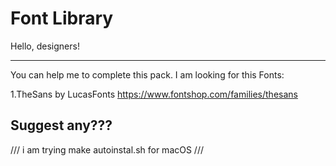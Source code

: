# Font Library

Hello, designers! 

------------------------------------------------------------------------------------------------------------------------
You can help me to complete this pack.
I am looking for this Fonts:

1.TheSans by LucasFonts https://www.fontshop.com/families/thesans

Suggest any???
------------------------------------------------------------------------------------------------------------------------

/// i am trying make autoinstal.sh for macOS ///
